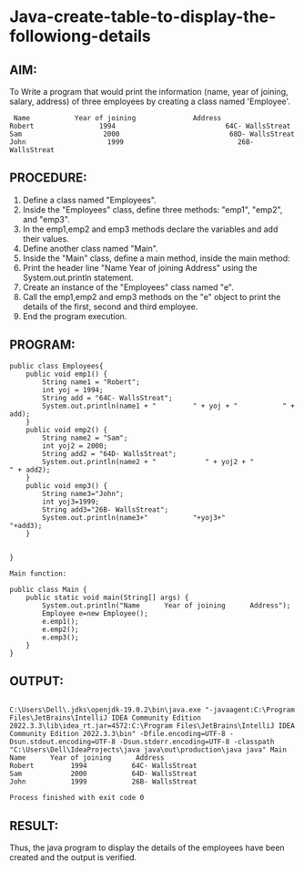 # Java-create-table-to-display-the-followiong-details

## AIM:
To Write a program that would print the information (name, year of joining, salary, address) of three employees by creating a class named 'Employee'.
```
 Name           Year of joining              Address
Robert                1994                           64C- WallsStreat
Sam                    2000                           68D- WallsStreat
John                    1999                            26B- WallsStreat
```

## PROCEDURE:

1. Define a class named "Employees".
2. Inside the "Employees" class, define three methods: "emp1", "emp2", and "emp3".
3. In the emp1,emp2 and emp3 methods declare the variables and add their values.
4. Define another class named "Main".
5. Inside the "Main" class, define a main method, inside the main method:
6. Print the header line "Name Year of joining Address" using the System.out.println statement.
7. Create an instance of the "Employees" class named "e".
8. Call the emp1,emp2 and emp3 methods on the "e" object to print the details of the first, second and third employee.
9. End the program execution.
## PROGRAM:
```
public class Employees{
    public void emp1() {
        String name1 = "Robert";
        int yoj = 1994;
        String add = "64C- WallsStreat";
        System.out.println(name1 + "         " + yoj + "           " + add);
    }
    public void emp2() {
        String name2 = "Sam";
        int yoj2 = 2000;
        String add2 = "64D- WallsStreat";
        System.out.println(name2 + "            " + yoj2 + "           " + add2);
    }
    public void emp3() {
        String name3="John";
        int yoj3=1999;
        String add3="26B- WallsStreat";
        System.out.println(name3+"           "+yoj3+"           "+add3);
    }


}

Main function:

public class Main {
    public static void main(String[] args) {
        System.out.println("Name      Year of joining      Address");
        Employee e=new Employee();
        e.emp1();
        e.emp2();
        e.emp3();
    }
}
```

## OUTPUT:
```

C:\Users\Dell\.jdks\openjdk-19.0.2\bin\java.exe "-javaagent:C:\Program Files\JetBrains\IntelliJ IDEA Community Edition 2022.3.3\lib\idea_rt.jar=4572:C:\Program Files\JetBrains\IntelliJ IDEA Community Edition 2022.3.3\bin" -Dfile.encoding=UTF-8 -Dsun.stdout.encoding=UTF-8 -Dsun.stderr.encoding=UTF-8 -classpath "C:\Users\Dell\IdeaProjects\java java\out\production\java java" Main
Name      Year of joining      Address
Robert         1994           64C- WallsStreat
Sam            2000           64D- WallsStreat
John           1999           26B- WallsStreat

Process finished with exit code 0
```
## RESULT:

Thus, the java program to display the details of the employees have been created and the output is verified.

